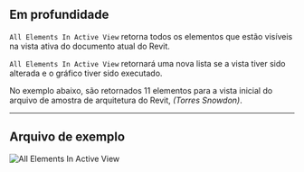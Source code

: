 ## Em profundidade
`All Elements In Active View` retorna todos os elementos que estão visíveis na vista ativa do documento atual do Revit.

`All Elements In Active View` retornará uma nova lista se a vista tiver sido alterada e o gráfico tiver sido executado.

No exemplo abaixo, são retornados 11 elementos para a vista inicial do arquivo de amostra de arquitetura do Revit, _(Torres Snowdon)_.
___
## Arquivo de exemplo

![All Elements In Active View](./DSRevitNodesUI.ElementsInView_img.jpg)
